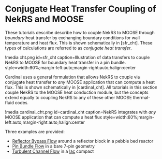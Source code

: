 # Conjugate Heat Transfer Coupling of NekRS and MOOSE

These tutorials describe describe how to couple NekRS to MOOSE through *boundary*
heat transfer by exchanging boundary conditions for wall temperature and heat flux.
This is shown schematically in [sfr_cht].
These types of calculations are referred to as *conjugate heat transfer*.

!media cht.png
  id=sfr_cht
  caption=Illustration of data transfers to couple NekRS to MOOSE for boundary heat transfer in a pin bundle.
  style=width:80%;margin-left:auto;margin-right:auto;halign:center

Cardinal uses a general formulation that allows NekRS to couple via conjugate
heat transfer to *any* MOOSE application that can compute a heat flux. This
is shown schematically in [cardinal_cht]. All tutorials in this section couple
NekRS to the MOOSE heat conduction module, but the concepts extend equally to
coupling NekRS to any of these other MOOSE thermal-fluid codes.

!media cardinal_cht.png
  id=cardinal_cht
  caption=NekRS integrates with *any* MOOSE application that can compute a heat flux
  style=width:80%;margin-left:auto;margin-right:auto;halign:center

Three examples are provided:

- [Reflector Bypass Flow](cht1.md) around a reflector block in a pebble bed reactor
- [Pin Bundle Flow](cht2.md) in a bare 7-pin geometry
- [Turbulent Channel Flow](cht3.md) in a [!ac](TRISO) compact
